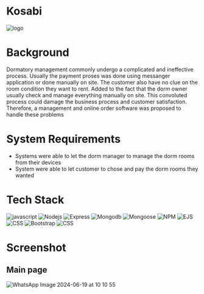 # Kosabi
![logo](https://github.com/FaizKhalifah/Kosabi/assets/118319595/6869b4b5-9f5b-41ea-ace3-ee20deb7e124)

# Background
Dormatory management commonly undergo a complicated and ineffective process. Usually the payment proses was done using messanger application or done manually on site. The customer 
also have no clue on the room condition they want to rent. Added to the fact that the dorm owner usually check and manage everything manually on site. This convoluted process could
damage the business process and customer satisfaction. Therefore, a management and online order software was proposed to handle these problems

# System Requirements
- Systems were able to let the dorm manager to manage the dorm rooms from their devices
- System were able to let customer to chose and pay the dorm rooms they wanted

# Tech Stack
![javascript](https://img.shields.io/badge/javascript-yellow?style=for-the-badge) ![Nodejs](https://img.shields.io/badge/Nodejs-green?style=for-the-badge) 
![Express](https://img.shields.io/badge/Express-white?style=for-the-badge) ![Mongodb](https://img.shields.io/badge/Mongodb-00e935?style=for-the-badge)
![Mongoose](https://img.shields.io/badge/Mongoose-901403?style=for-the-badge) ![NPM](https://img.shields.io/badge/NPM-c91800?style=for-the-badge) 
![EJS](https://img.shields.io/badge/EJS-c9006b?style=for-the-badge) ![CSS](https://img.shields.io/badge/CSS-blue?style=for-the-badge) 
![Bootstrap](https://img.shields.io/badge/Bootstrap-purple?style=for-the-badge) ![CSS](https://img.shields.io/badge/CSS-blue?style=for-the-badge) 

# Screenshot
## Main page
![WhatsApp Image 2024-06-19 at 10 10 55](https://github.com/FaizKhalifah/Kosabi/assets/118319595/7100bf76-d5f6-47cc-84e1-a37c232a7af1)

